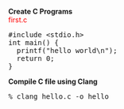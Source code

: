 **Create C Programs**</br>
<span style="color:red">first.c</span>
<div class="highlight-c notranslate"><div class="highlight"><pre><span></span><span class="cp">#include</span> <span class="cpf">&lt;stdio.h&gt;</span><span class="cp"></span>
<span class="kt">int</span> <span class="nf">main</span><span class="p">()</span> <span class="p">{</span>
  <span class="n">printf</span><span class="p">(</span><span class="s">&quot;hello world</span><span class="se">\n</span><span class="s">&quot;</span><span class="p">);</span>
  <span class="k">return</span> <span class="mi">0</span><span class="p">;</span>
<span class="p">}</span>
</pre>
  
**Compile C file using Clang**
<div class="highlight-console notranslate"><div class="highlight"><pre><span></span><span class="gp">% </span>clang hello.c -o hello
</pre></div>
